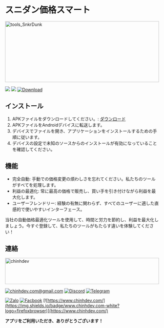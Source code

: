 # スニダン価格スマート

<img src="https://github.com/user-attachments/assets/e0bbfb2d-5ced-455d-ab2e-bfae0307f981" alt="tools_SnkrDunk" width="100%" height="200"/>

[![](https://img.shields.io/badge/Android-white?logo=android)]() [![](https://img.shields.io/badge/dynamic/json?url=https%3A%2F%2Fapi.github.com%2Frepos%2Fchinhdev-git%2FSnkrDunkTools-Download%2Freleases&query=%24.[%3A1].tag_name&label=Version)](https://github.com/chinhdev-git/SnkrDunkTools-Download/releases/tag/2.0.6) [![Download](https://img.shields.io/badge/Download-apk-blue)](https://github.com/chinhdev-git/SnkrDunkTools-Download/releases/latest/download/app-release.apk)

## インストール
1. APKファイルをダウンロードしてください。: [ダウンロード](https://github.com/chinhdev-git/SnkrDunkTools-Download/releases/latest/download/app-release.apk)
2. APKファイルをAndroidデバイスに転送します。
3. デバイスでファイルを開き、アプリケーションをインストールするための手順に従います。
4. デバイスの設定で未知のソースからのインストールが有効になっていることを確認してください。

## 機能
- 完全自動: 手動での価格変更の煩わしさを忘れてください。私たちのツールがすべてを処理します。
- 利益の最適化: 常に最高の価格で販売し、買い手を引き付けながら利益を最大化します。
- ユーザーフレンドリー: 経験の有無に関わらず、すべてのユーザーに適した直感的で使いやすいインターフェース。

当社の自動価格最適化ツールを使用して、時間と労力を節約し、利益を最大化しましょう。今すぐ登録して、私たちのツールがもたらす違いを体験してください！
## 連絡
<img src="https://github.com/user-attachments/assets/9608896f-4798-459e-80a2-fe928448214a" alt="chinhdev" width="100%" height="86"/>

[![chinhdev.com@gmail.com](https://img.shields.io/badge/Email-white?logo=gmail)](mailto:chinhdev.com@gmail.com)
[![Discord](https://img.shields.io/badge/Discord-white?logo=discord)](https://discord.gg/Qc4t3FS58u)
[![Telegram](https://img.shields.io/badge/Telegram-white?logo=telegram)](https://t.me/chinhdev)

[![Zalo](https://img.shields.io/badge/Zalo-white?logo=zalo&logoColor=%230866FF)](https://zalo.me/0969292868)
[![Facbook](https://img.shields.io/badge/Facebook-white?logo=facebook&logoColor=%230866FF)](https://www.facebook.com/chinhdevcom/)
[![https://www.chinhdev.com/](https://img.shields.io/badge/www.chinhdev.com-white?logo=firefoxbrowser)](https://www.chinhdev.com/)
  

**アプリをご利用いただき、ありがとうございます！**
